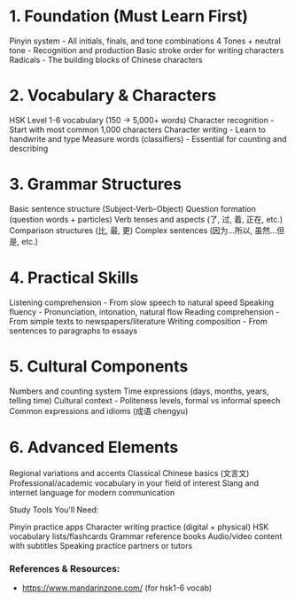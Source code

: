 # 1. Foundation (Must Learn First)

Pinyin system - All initials, finals, and tone combinations
4 Tones + neutral tone - Recognition and production
Basic stroke order for writing characters
Radicals - The building blocks of Chinese characters

# 2. Vocabulary & Characters

HSK Level 1-6 vocabulary (150 → 5,000+ words)
Character recognition - Start with most common 1,000 characters
Character writing - Learn to handwrite and type
Measure words (classifiers) - Essential for counting and describing

# 3. Grammar Structures

Basic sentence structure (Subject-Verb-Object)
Question formation (question words + particles)
Verb tenses and aspects (了, 过, 着, 正在, etc.)
Comparison structures (比, 最, 更)
Complex sentences (因为...所以, 虽然...但是, etc.)

# 4. Practical Skills

Listening comprehension - From slow speech to natural speed
Speaking fluency - Pronunciation, intonation, natural flow
Reading comprehension - From simple texts to newspapers/literature
Writing composition - From sentences to paragraphs to essays

# 5. Cultural Components

Numbers and counting system
Time expressions (days, months, years, telling time)
Cultural context - Politeness levels, formal vs informal speech
Common expressions and idioms (成语 chengyu)

# 6. Advanced Elements

Regional variations and accents
Classical Chinese basics (文言文)
Professional/academic vocabulary in your field of interest
Slang and internet language for modern communication

Study Tools You'll Need:

Pinyin practice apps
Character writing practice (digital + physical)
HSK vocabulary lists/flashcards
Grammar reference books
Audio/video content with subtitles
Speaking practice partners or tutors

### References & Resources:
- https://www.mandarinzone.com/ (for hsk1-6 vocab)
